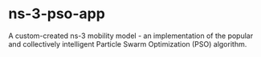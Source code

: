 # ns-3-pso-app
A custom-created ns-3 mobility model - an implementation of the popular and collectively intelligent Particle Swarm Optimization (PSO) algorithm.
